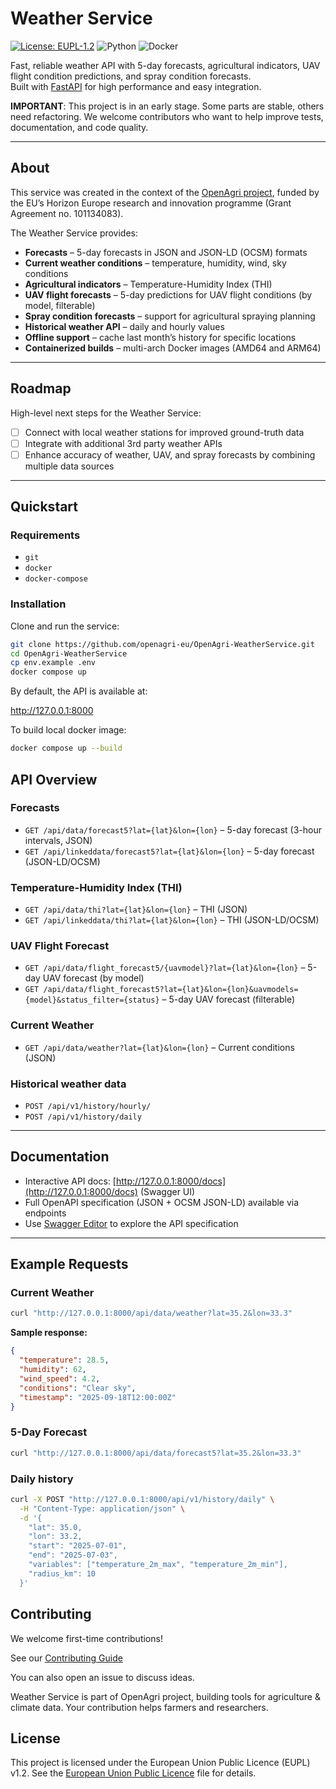 # Weather Service

[![License: EUPL-1.2](https://img.shields.io/badge/License-EUPL%201.2-blue.svg)](./LICENSE)
![Python](https://img.shields.io/badge/python-3.12+-blue)
![Docker](https://img.shields.io/badge/docker-ready-brightgreen)

Fast, reliable weather API with 5-day forecasts, agricultural indicators, UAV flight condition predictions, and spray condition forecasts.  
Built with [FastAPI](https://fastapi.tiangolo.com/) for high performance and easy integration.

**IMPORTANT**: This project is in an early stage. Some parts are stable, others need refactoring. We welcome contributors who want to help improve tests, documentation, and code quality.

---

## About

This service was created in the context of the [OpenAgri project](https://horizon-openagri.eu/), funded by the EU’s Horizon Europe research and innovation programme (Grant Agreement no. 101134083).

The Weather Service provides:

- **Forecasts** – 5-day forecasts in JSON and JSON-LD (OCSM) formats  
- **Current weather conditions** – temperature, humidity, wind, sky conditions  
- **Agricultural indicators** – Temperature-Humidity Index (THI)  
- **UAV flight forecasts** – 5-day predictions for UAV flight conditions (by model, filterable)  
- **Spray condition forecasts** – support for agricultural spraying planning  
- **Historical weather API** – daily and hourly values  
- **Offline support** – cache last month’s history for specific locations  
- **Containerized builds** – multi-arch Docker images (AMD64 and ARM64)  

---

## Roadmap

High-level next steps for the Weather Service:

- [ ] Connect with local weather stations for improved ground-truth data  
- [ ] Integrate with additional 3rd party weather APIs  
- [ ] Enhance accuracy of weather, UAV, and spray forecasts by combining multiple data sources  

---

## Quickstart

### Requirements

- `git`
- `docker`
- `docker-compose`

### Installation

Clone and run the service:

```bash
git clone https://github.com/openagri-eu/OpenAgri-WeatherService.git
cd OpenAgri-WeatherService
cp env.example .env
docker compose up
```

By default, the API is available at:

http://127.0.0.1:8000

To build local docker image:
```bash
docker compose up --build
```

## API Overview

### Forecasts

- `GET /api/data/forecast5?lat={lat}&lon={lon}` – 5-day forecast (3-hour intervals, JSON)  
- `GET /api/linkeddata/forecast5?lat={lat}&lon={lon}` – 5-day forecast (JSON-LD/OCSM)  

### Temperature-Humidity Index (THI)

- `GET /api/data/thi?lat={lat}&lon={lon}` – THI (JSON)  
- `GET /api/linkeddata/thi?lat={lat}&lon={lon}` – THI (JSON-LD/OCSM)  

### UAV Flight Forecast

- `GET /api/data/flight_forecast5/{uavmodel}?lat={lat}&lon={lon}` – 5-day UAV forecast (by model)  
- `GET /api/data/flight_forecast5?lat={lat}&lon={lon}&uavmodels={model}&status_filter={status}` – 5-day UAV forecast (filterable)  

### Current Weather

- `GET /api/data/weather?lat={lat}&lon={lon}` – Current conditions (JSON)

### Historical weather data

- `POST /api/v1/history/hourly/`
- `POST /api/v1/history/daily`

---

## Documentation

- Interactive API docs: [http://127.0.0.1:8000/docs](http://127.0.0.1:8000/docs) (Swagger UI)  
- Full OpenAPI specification (JSON + OCSM JSON-LD) available via endpoints  
- Use [Swagger Editor](https://editor.swagger.io/) to explore the API specification  

---

## Example Requests

### Current Weather

```bash
curl "http://127.0.0.1:8000/api/data/weather?lat=35.2&lon=33.3"
```
**Sample response:**

```json
{
  "temperature": 28.5,
  "humidity": 62,
  "wind_speed": 4.2,
  "conditions": "Clear sky",
  "timestamp": "2025-09-18T12:00:00Z"
}
```

### 5-Day Forecast

```bash
curl "http://127.0.0.1:8000/api/data/forecast5?lat=35.2&lon=33.3"
```

### Daily history
```bash
curl -X POST "http://127.0.0.1:8000/api/v1/history/daily" \
  -H "Content-Type: application/json" \
  -d '{
    "lat": 35.0,
    "lon": 33.2,
    "start": "2025-07-01",
    "end": "2025-07-03",
    "variables": ["temperature_2m_max", "temperature_2m_min"],
    "radius_km": 10
  }'
```

## Contributing

We welcome first-time contributions!

See our [Contributing Guide](CONTRIBUTE.md)

You can also open an issue to discuss ideas.

Weather Service is part of OpenAgri project, building tools for agriculture & climate data. Your contribution helps farmers and researchers.

## License

This project is licensed under the European Union Public Licence (EUPL) v1.2.
See the [European Union Public Licence](LICENSE) file for details.







